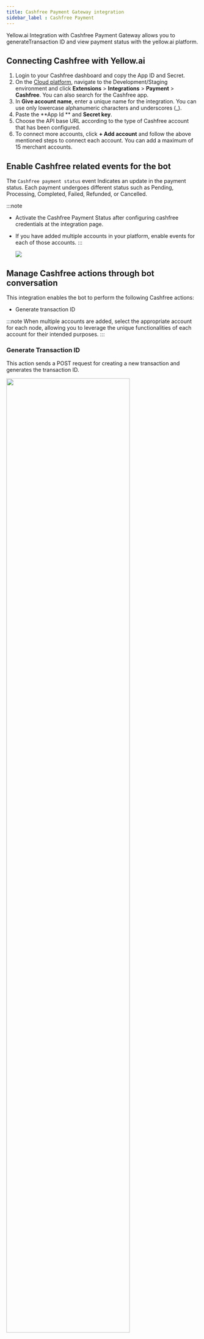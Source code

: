 ```yaml
---
title: Cashfree Payment Gateway integration
sidebar_label : Cashfree Payment
---
```



Yellow.ai Integration with Cashfree Payment Gateway allows you to generateTransaction ID and view payment status with the yellow.ai platform.

## Connecting Cashfree with Yellow.ai

1. Login to your Cashfree dashboard and copy the App ID and Secret.
2. On the [Cloud platform](https://cloud.yellow.ai), navigate to the Development/Staging environment and click **Extensions** > **Integrations** > **Payment** > **Cashfree**. You can also search for the Cashfree app.
3. In **Give account name**, enter a unique name for the integration. You can use only lowercase alphanumeric characters and underscores (_).
4. Paste the **App Id ** and **Secret key**.
4. Choose the API base URL according to the type of Cashfree account that has been configured.
5. To connect more accounts, click **+ Add account** and follow the above mentioned steps to connect each account. You can add a maximum of 15 merchant accounts.


## Enable Cashfree related events for the bot

The `Cashfree payment status` event Indicates an update in the payment status. Each payment undergoes different status such as Pending, Processing, Completed, Failed, Refunded, or Cancelled.


:::note
* Activate the Cashfree Payment Status after configuring cashfree credentials at the integration page.
* If you have added multiple accounts in your platform, enable events for each of those accounts.
:::

   ![](https://lh3.googleusercontent.com/zgmzj8u9FXIrz1BGiBzUyi6_S-k2tzQVxaVvqAiHX-pYF8_bDgIsEgqW8_AOVP4jAT_Gn25Wey8vCywa6pU-JirAQqqaEPnPxhu5za_GrP8JTUlahnifhZ-ATNnvjLJJN2Jkt6bLS2GIT2bazEeZIdXM0Tf_j1Jepa9iDC8pBwNbERLHg-S3p7RQdg)

## Manage Cashfree actions through bot conversation

This integration enables the bot to perform the following Cashfree actions:

* Generate transaction ID


:::note
When multiple accounts are added, select the appropriate account for each node, allowing you to leverage the unique functionalities of each account for their intended purposes.
:::

### Generate Transaction ID

This action sends a POST request for creating a new transaction and generates the transaction ID.


   <img src="https://lh3.googleusercontent.com/7pNpF2HUl5qyJFYQXVMwX2PX-kjMcoZy0zrFQNBVtJLbJrrQ4hzbr1l1l1Frjj7dAEt4oNI635vERcm_atJJh1o_0HmsEdN_jtfaH_o9qLqyGp8mnWzFM-nbCs3tJ5rfQl7Oh9BB8F1AdaUVN77F8zrNz2tgjKYQlcF6SdczFJ7efNwitey8aOf7qw" width="80%"/>

**Node Input Params**



| Field Name |  Description |Sample Input |
| -------- | -------- | -------- |
| Order ID     |  The unique identification for the order to be created     |Order1234     |
|Order Amount|The amount for the request. The minimum amount is 1 |200|
|Order Currency*|The currency in which the order with the amount specified has to be created|INR|
|Customer ID|The unique Identification for the Payer|9999999999|
|Customer Email|Email of the payer|john@test.com|
|Order Tags|Tags that are to be attached with the order| `{‘comment’: ‘note to be appended’}`|
|Notify Url|Copy Webhook URL from cashfree card at integration page|Ex: `https://dummyurl.yellowmessenger.com/integrations/genericIntegration/cashfree/x1674?id=C1f1Z1htZNZ%2BFYF6c76riwNWY%3D`)|

**Sample Success Response**


```json
{
    "cf_order_id": 2678043,
    "order_id": "order_1742302CCpwK00k2bp00fwIwblCVtyPqV",
    "entity": "order",
    "order_currency": "INR",
    "order_amount": 1.00,
    "order_expiry_time": "2022-08-19T17:00:57+05:30",
    "customer_details": {
        "customer_id": "123e344",
        "customer_name": null,
        "customer_email": "abc@gmail.com",
        "customer_phone": "1234567890"
    },
    "order_meta": {
        "return_url": null,
        "notify_url": null,
        "payment_methods": null
    },
    "settlements": {
        "url": "https://sandbox.cashfree.com/pg/orders/order_1742302CCpwK00k2bp00fwIwblCVtyPqV/settlements"
    },
    "payments": {
        "url": "https://sandbox.cashfree.com/pg/orders/order_1742302CCpwK00k2bp00fwIwblCVtyPqV/payments"
    },
    "refunds": {
        "url": "https://sandbox.cashfree.com/pg/orders/order_1742302CCpwK00k2bp00fwIwblCVtyPqV/refunds"
    },
    "order_status": "ACTIVE",
    "order_token": "WKQXlA9jzfUIytw6adbA",
    "order_note": null,
        "payment_link": "https://payments-test.cashfree.com/order/#WKQXlA9jzfUIytw6adbA",
    "order_tags": null,
    "order_splits": []
}


```

----

**Reference**


For more information about action nodes to use in this integration, click [here](https://docs.cashfree.com/docs/payment-gateway).


